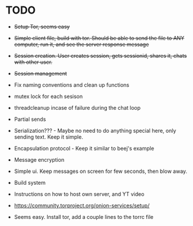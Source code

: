 # TODO
- ~~Setup Tor, seems easy~~
- ~~Simple client file, build with tor. Should be able to send the file to ANY computer, run it, and see the server response message~~
- ~~Session creation. User creates session, gets sessionid, shares it, chats with other user.~~

- ~~Session management~~
- Fix naming conventions and clean up functions

- mutex lock for each sesison
- threadcleanup incase of failure during the chat loop

- Partial sends
- Serialization??? - Maybe no need to do anything special here, only sending text. Keep it simple.
- Encapsulation protocol - Keep it similar to beej's example

- Message encryption
- Simple ui. Keep messages on screen for few seconds, then blow away.
- Build system
- Instructions on how to host own server, and YT video




- https://community.torproject.org/onion-services/setup/
- Seems easy. Install tor, add a couple lines to the torrc file